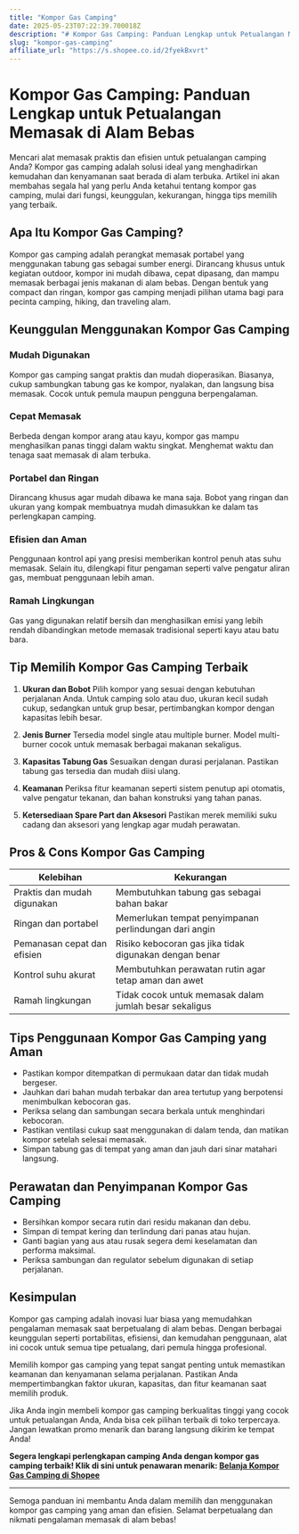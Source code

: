 ```yaml
---
title: "Kompor Gas Camping"
date: 2025-05-23T07:22:39.700018Z
description: "# Kompor Gas Camping: Panduan Lengkap untuk Petualangan Memasak di Alam Bebas..."
slug: "kompor-gas-camping"
affiliate_url: "https://s.shopee.co.id/2fyekBxvrt"
---
```

# Kompor Gas Camping: Panduan Lengkap untuk Petualangan Memasak di Alam Bebas

Mencari alat memasak praktis dan efisien untuk petualangan camping Anda? Kompor gas camping adalah solusi ideal yang menghadirkan kemudahan dan kenyamanan saat berada di alam terbuka. Artikel ini akan membahas segala hal yang perlu Anda ketahui tentang kompor gas camping, mulai dari fungsi, keunggulan, kekurangan, hingga tips memilih yang terbaik.

## Apa Itu Kompor Gas Camping?

Kompor gas camping adalah perangkat memasak portabel yang menggunakan tabung gas sebagai sumber energi. Dirancang khusus untuk kegiatan outdoor, kompor ini mudah dibawa, cepat dipasang, dan mampu memasak berbagai jenis makanan di alam bebas. Dengan bentuk yang compact dan ringan, kompor gas camping menjadi pilihan utama bagi para pecinta camping, hiking, dan traveling alam.

## Keunggulan Menggunakan Kompor Gas Camping

### Mudah Digunakan
Kompor gas camping sangat praktis dan mudah dioperasikan. Biasanya, cukup sambungkan tabung gas ke kompor, nyalakan, dan langsung bisa memasak. Cocok untuk pemula maupun pengguna berpengalaman.

### Cepat Memasak
Berbeda dengan kompor arang atau kayu, kompor gas mampu menghasilkan panas tinggi dalam waktu singkat. Menghemat waktu dan tenaga saat memasak di alam terbuka.

### Portabel dan Ringan
Dirancang khusus agar mudah dibawa ke mana saja. Bobot yang ringan dan ukuran yang kompak membuatnya mudah dimasukkan ke dalam tas perlengkapan camping.

### Efisien dan Aman
Penggunaan kontrol api yang presisi memberikan kontrol penuh atas suhu memasak. Selain itu, dilengkapi fitur pengaman seperti valve pengatur aliran gas, membuat penggunaan lebih aman.

### Ramah Lingkungan
Gas yang digunakan relatif bersih dan menghasilkan emisi yang lebih rendah dibandingkan metode memasak tradisional seperti kayu atau batu bara.

## Tip Memilih Kompor Gas Camping Terbaik

1. **Ukuran dan Bobot**
Pilih kompor yang sesuai dengan kebutuhan perjalanan Anda. Untuk camping solo atau duo, ukuran kecil sudah cukup, sedangkan untuk grup besar, pertimbangkan kompor dengan kapasitas lebih besar.

2. **Jenis Burner**
Tersedia model single atau multiple burner. Model multi-burner cocok untuk memasak berbagai makanan sekaligus.

3. **Kapasitas Tabung Gas**
Sesuaikan dengan durasi perjalanan. Pastikan tabung gas tersedia dan mudah diisi ulang.

4. **Keamanan**
Periksa fitur keamanan seperti sistem penutup api otomatis, valve pengatur tekanan, dan bahan konstruksi yang tahan panas.

5. **Ketersediaan Spare Part dan Aksesori**
Pastikan merek memiliki suku cadang dan aksesori yang lengkap agar mudah perawatan.

## Pros & Cons Kompor Gas Camping

| Kelebihan | Kekurangan |
| --- | --- |
| Praktis dan mudah digunakan | Membutuhkan tabung gas sebagai bahan bakar |
| Ringan dan portabel | Memerlukan tempat penyimpanan perlindungan dari angin |
| Pemanasan cepat dan efisien | Risiko kebocoran gas jika tidak digunakan dengan benar |
| Kontrol suhu akurat | Membutuhkan perawatan rutin agar tetap aman dan awet |
| Ramah lingkungan | Tidak cocok untuk memasak dalam jumlah besar sekaligus |

## Tips Penggunaan Kompor Gas Camping yang Aman

- Pastikan kompor ditempatkan di permukaan datar dan tidak mudah bergeser.
- Jauhkan dari bahan mudah terbakar dan area tertutup yang berpotensi menimbulkan kebocoran gas.
- Periksa selang dan sambungan secara berkala untuk menghindari kebocoran.
- Pastikan ventilasi cukup saat menggunakan di dalam tenda, dan matikan kompor setelah selesai memasak.
- Simpan tabung gas di tempat yang aman dan jauh dari sinar matahari langsung.

## Perawatan dan Penyimpanan Kompor Gas Camping

- Bersihkan kompor secara rutin dari residu makanan dan debu.
- Simpan di tempat kering dan terlindung dari panas atau hujan.
- Ganti bagian yang aus atau rusak segera demi keselamatan dan performa maksimal.
- Periksa sambungan dan regulator sebelum digunakan di setiap perjalanan.

## Kesimpulan

Kompor gas camping adalah inovasi luar biasa yang memudahkan pengalaman memasak saat berpetualang di alam bebas. Dengan berbagai keunggulan seperti portabilitas, efisiensi, dan kemudahan penggunaan, alat ini cocok untuk semua tipe petualang, dari pemula hingga profesional.

Memilih kompor gas camping yang tepat sangat penting untuk memastikan keamanan dan kenyamanan selama perjalanan. Pastikan Anda mempertimbangkan faktor ukuran, kapasitas, dan fitur keamanan saat memilih produk.

Jika Anda ingin membeli kompor gas camping berkualitas tinggi yang cocok untuk petualangan Anda, Anda bisa cek pilihan terbaik di toko terpercaya. Jangan lewatkan promo menarik dan barang langsung dikirim ke tempat Anda!

**Segera lengkapi perlengkapan camping Anda dengan kompor gas camping terbaik! Klik di sini untuk penawaran menarik: [Belanja Kompor Gas Camping di Shopee](https://s.shopee.co.id/2fyekBxvrt)**

---

Semoga panduan ini membantu Anda dalam memilih dan menggunakan kompor gas camping yang aman dan efisien. Selamat berpetualang dan nikmati pengalaman memasak di alam bebas!
